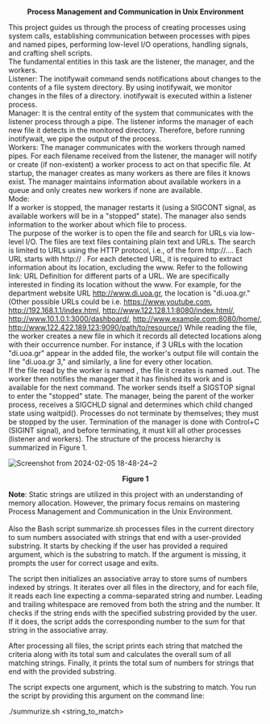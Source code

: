 **<p align = center>Process Management and Communication in Unix Environment** 


This project guides us through the process of creating processes using system calls,
establishing communication between processes with pipes and named pipes, performing low-level
I/O operations, handling signals, and crafting shell scripts. <br>
The fundamental entities in this task are the listener, the manager, and the workers. <br>
Listener: The inotifywait command sends notifications about changes to the contents of a file
system directory. By using inotifywait, we monitor changes in the files of a directory.
inotifywait is executed within a listener process. <br>
Manager: It is the central entity of the system that communicates with the listener process
through a pipe. The listener informs the manager of each new file it detects in the monitored
directory. Therefore, before running inotifywait, we pipe the output of the process. <br>
Workers: The manager communicates with the workers through named pipes. For each filename
received from the listener, the manager will notify or create (if non-existent) a worker process to act
on that specific file. At startup, the manager creates as many workers as there are files it knows
exist. The manager maintains information about available workers in a queue and only creates new
workers if none are available. <br>
Mode: <br>
If a worker is stopped, the manager restarts it (using a SIGCONT signal, as available workers will
be in a "stopped" state). The manager also sends information to the worker about which file to
process. <br>
The purpose of the worker is to open the file and search for URLs via low-level I/O. The files are
text files containing plain text and URLs. The search is limited to URLs using the HTTP protocol,
i.e., of the form http://.... Each URL starts with http:// .
For each detected URL, it is required to extract information about its location, excluding the www.
Refer to the following link: URL Definition for different parts of a URL. We are specifically
interested in finding its location without the www. For example, for the department website URL
http://www.di.uoa.gr, the location is "di.uoa.gr." (Other possible URLs could be i.e. https://www.youtube.com, http://192.168.1.1/index.html, http://www.122.128.1.1:8080/index.html/, http://www.10.1.0.1:3000/dashboard/, http://www.example.com:8080/home/, http://www.122.422.189.123:9090/path/to/resource/)
While reading the file, the worker creates a new file in which it records all detected locations along
with their occurrence number. For instance, if 3 URLs with the location "di.uoa.gr" appear in the
added file, the worker's output file will contain the line "di.uoa.gr 3," and similarly, a line for every
other location. <br>
If the file read by the worker is named <filename>, the file it creates is named <filename>.out.
The worker then notifies the manager that it has finished its work and is available for the next
command. The worker sends itself a SIGSTOP signal to enter the "stopped" state. The manager,
being the parent of the worker process, receives a SIGCHLD signal and determines which child
changed state using waitpid().
Processes do not terminate by themselves; they must be stopped by the user. Termination of the
manager is done with Control+C (SIGINT signal), and before terminating, it must kill all other
processes (listener and workers).
The structure of the process hierarchy is summarized in Figure 1.




![Screenshot from 2024-02-05 18-48-24~2](https://github.com/JohnNDaras/SYSTEM-PROGRAMMING/assets/117290033/dab11f88-c352-4795-b50c-d9cd78a374f2)

**<p align = center>Figure 1**
<br>

**Note**: Static strings are utilized in this project with an understanding of memory allocation. However, the primary focus remains on mastering Process Management and Communication in the Unix Environment.
<br>
<br>
Also the Bash script summarize.sh processes files in the current directory to sum numbers associated with strings that end with a user-provided substring. It starts by checking if the user has provided a required argument, which is the substring to match. If the argument is missing, it prompts the user for correct usage and exits. <br>

The script then initializes an associative array to store sums of numbers indexed by strings. It iterates over all files in the directory, and for each file, it reads each line expecting a comma-separated string and number. Leading and trailing whitespace are removed from both the string and the number. It checks if the string ends with the specified substring provided by the user. If it does, the script adds the corresponding number to the sum for that string in the associative array. <br>

After processing all files, the script prints each string that matched the criteria along with its total sum and calculates the overall sum of all matching strings. Finally, it prints the total sum of numbers for strings that end with the provided substring. <br>

The script expects one argument, which is the substring to match. You run the script by providing this argument on the command line: <br>

./summurize.sh <string_to_match>
